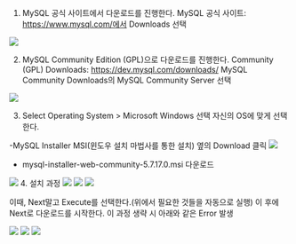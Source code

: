 1. MySQL 공식 사이트에서 다운로드를 진행한다.
MySQL 공식 사이트: https://www.mysql.com/에서 Downloads 선택

<img src="https://gmlwjd9405.github.io/images/mysql-download/1.png" />


2. MySQL Community Edition (GPL)으로 다운로드를 진행한다.
Community (GPL) Downloads: https://dev.mysql.com/downloads/
MySQL Community Downloads의 MySQL Community Server 선택

<img src="https://gmlwjd9405.github.io/images/mysql-download/2.png" />

3. Select Operating System > Microsoft Windows 선택
자신의 OS에 맞게 선택한다.

-MySQL Installer MSI(윈도우 설치 마법사를 통한 설치) 옆의 Download 클릭
<img src="https://gmlwjd9405.github.io/images/mysql-download/3.png" />

- mysql-installer-web-community-5.7.17.0.msi 다운로드
<img src="https://gmlwjd9405.github.io/images/mysql-download/4.png" />
4. 설치 과정

<img src="https://gmlwjd9405.github.io/images/mysql-download/55.png" />
<img src="https://gmlwjd9405.github.io/images/mysql-download/66.png"/>
<img src="https://gmlwjd9405.github.io/images/mysql-download/77.png"/>

이때, Next말고 Execute를 선택한다.(위에서 필요한 것들을 자동으로 실행) 이 후에 Next로 다운로드를 시작한다.
이 과정 생략 시 아래와 같은 Error 발생

<img src="https://gmlwjd9405.github.io/images/mysql-download/mysql-download-error.png"/>
<img src="https://gmlwjd9405.github.io/images/mysql-download/88.png" />
<img src="https://gmlwjd9405.github.io/images/mysql-download/99.png" />


